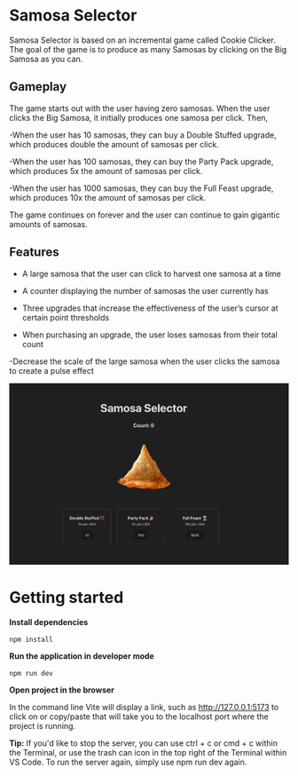 # Samosa Selector
Samosa Selector is based on an incremental game called Cookie Clicker.
The goal of the game is to produce as many Samosas by clicking on the Big Samosa as you can. 

## Gameplay
The game starts out with the user having zero samosas. When the user clicks the Big Samosa, it initially produces one samosa per click. Then,

-When the user has 10 samosas, they can buy a Double Stuffed upgrade, which produces double the amount of samosas per click.

-When the user has 100 samosas, they can buy the Party Pack upgrade, which produces 5x the amount of samosas per click.

-When the user has 1000 samosas, they can buy the Full Feast upgrade, which produces 10x the amount of samosas per click.

The game continues on forever and the user can continue to gain gigantic amounts of samosas.


## Features
- A large samosa that the user can click to harvest one samosa at a time

- A counter displaying the number of samosas the user currently has

- Three upgrades that increase the effectiveness of the user’s cursor at certain point thresholds

- When purchasing an upgrade, the user loses samosas from their total count

-Decrease the scale of the large samosa when the user clicks the samosa to create a pulse effect

<img src="src/assets/Samosa.gif" title="Samosa gif" alt="Samosa gif">

# Getting started
**Install dependencies**
```
npm install
```

**Run the application in developer mode**

```
npm run dev
```

**Open project in the browser**

In the command line Vite will display a link, such as http://127.0.0.1:5173 to click on or copy/paste that will take you to the localhost port where the project is running.


**Tip:** If you'd like to stop the server, you can use ctrl + c or cmd + c within the Terminal, or use the trash can icon in the top right of the Terminal within VS Code. To run the server again, simply use npm run dev again.
